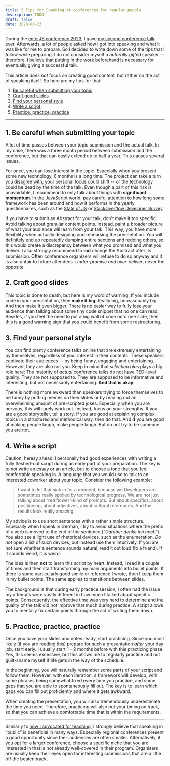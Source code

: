 ```yaml
---
title: 5 Tips for Speaking at conferences for regular people
description: TODO
draft: false
date: 2023-06-23
---
```


During the [enterJS conference 2023](https://enterjs.de/), I gave [my second conference talk](/talk/enterjs-astro-2023/) ever. Afterwards, a lot of people asked how I got into speaking and what it was like for me to prepare. So I decided to write down some of the tips that I follow while preparing. I do not consider myself a _naturally gifted_ speaker -- therefore, I believe that putting in the work beforehand is necessary for eventually giving a successful talk.

This article _does not_ focus on creating good content, but rather on the act of speaking itself. So here are my tips for that:

1. [Be careful when submitting your topic](#1-be-careful-when-submitting-your-topic)
2. [Craft good slides](#2-craft-good-slides)
3. [Find your personal style](#3-find-your-personal-style)
4. [Write a script](#4-write-a-script)
5. [Practice, practice, practice](#5-practice-practice-practice)

___ 

## 1. Be careful when submitting your topic

A lot of time passes between your topic submission and the actual talk. In my case, there was a three month period between submission and the conference, but that can easily extend up to half a year. This causes several issues.

For once, you can lose interest in the topic. Especially when you present some new technology, 6 months is a long time. The project can take a turn you disagree with, your personal focus could shift -- or the technology could be dead by the time of the talk. Even though a part of this risk is unavoidable, I recommend to only talk about things with **significant momentum**. In the JavaScript world, pay careful attention to how long some framework has been around and how it performs in the yearly questionnaires, such as the [State of JS](https:/stateofjs.com/) or [StackOverflow Developer Survey](https://survey.stackoverflow.co/).

If you have to submit an Abstract for your talk, don't make it too specific. Avoid talking about granular content points. Instead, paint a broader picture of what your audience will learn from your talk. This way, you have more flexibility when actually designing and rehearsing the presentation. You will definitely end up repeatedly dumping entire sections and redoing others, so this would create a discrepancy between what you promised and what you deliver. I also strongly recommend to **not** change the Abstract after its submission. Often conference organizers will refuse to do so anyway and it is also unfair to future attendees. *Under-promise and over-deliver*, never the opposite.

## 2. Craft good slides

This topic is done to death, but here is my word of warning: If you include code in your presentation, then **make it big**. Really big, unreasonably big. And then make it even bigger. There is no easier way to fully lose your audience than talking about some tiny code snippet that no one can read. Besides, if you feel the need to put a big wall of code onto one slide, then this is a good warning sign that you could benefit from some restructuring.

## 3. Find your personal style

You can find plenty conference talks online that are extremely entertaining by themselves, regardless of your interest in their contents. These speakers captivate their audiences -- by being funny, engaging and entertaining. However, they are also not you. Keep in mind that _selection bias_ plays a big role here: The majority of *actual* conference talks do not have TED-level quality. They are not supposed to. They are supposed to be informative and interesting, but not necessarily entertaining. **And that is okay.**

There is nothing more awkward than speakers trying to force themselves to be funny by putting memes on their slides or by reading out an overwhelming amount of pre-scripted jokes. Especially when you are nervous, this will rarely work out. Instead, focus on your strengths. If you are a good storyteller, tell a story. If you are good at explaining complex topics in a structured and methodical way, then do that. And **if** you are good at making people laugh, make people laugh. But do not try to be someone you are not.

## 4. Write a script

Caution, heresy ahead: I personally had good experiences with writing a fully fleshed-out script during an early part of your preparation. The key is to *not* write an essay or an article, but to choose a tone that you feel comfortable speaking in. A language that you would use to talk to an interested coworker about your topic. Consider the following example:

> I want to let that sink in for a moment, because we Developers are sometimes really spoiled by technological progress. We are not just talking about “red flower”-kind of prompts. But about specifics, about positioning, about adjectives, about cultural references. And the results look really amazing.

My advice is to use short sentences with a rather simple structure. Especially when I speak in German, I try to avoid situations where the prefix of a verb is moved to the end of the sentence (_“Darüber denke ich nach”_). You also see a light use of rhetorical devices, such as the enumeration. _Do not_ open a list of such devices, but instead use them intuitively. If you are not sure whether a sentence sounds natural, read it out loud (to a friend). If it sounds weird, it is weird.

The idea is then **not** to learn this script by heart. Instead, I read it a couple of times and then start transforming my main arguments into bullet points. If there is some particularly good simile or reference I wrote, then I keep them in my bullet points. The same applies to transitions between slides.

The background is that during early practice session, I often had the issue my attempts were vastly different in how much I talked about specific points. Consequently, the effective time was very hard to determine and the quality of the talk did not improve that much during practice. A script allows you to mentally fix certain points through the act of writing them down.

## 5. Practice, practice, practice

Once you have your slides and notes ready, start practicing. Since you most likely (if you are reading this) prepare for such a presentation _after_ your day job, start early. I usually start 1 – 2 months before with this practicing phase. Yes, this seems excessive, but this allows me to regularly practice and not guilt-shame myself if life gets in the way of the schedule. 

In the beginning, you will naturally remember some parts of your script and follow them. However, with each iteration, a framework will develop, with some phrases being somewhat fixed every time you practice, and some gaps that you are able to spontaneously fill out. The key is to learn which gaps you can fill out proficiently and where it gets awkward.

When creating the presentation, you will also tremendously underestimate the time you need. Therefore, practicing will also put your timing on track, so that you can achieve a comfortable time that is within the requirements.

___ 

Similarly to [how I advocated for teaching](/blog/why-you-should-teach/), I strongly believe that speaking in “public” is beneficial in many ways. Especially regional conferences present a good opportunity since their audiences are often smaller. Alternatively, if you opt for a larger conference, choose a specific niche that you are interested in that is not already well-covered in their program. Organizers are usually keep their eyes open for interesting submissions that are a little off the beaten track.
